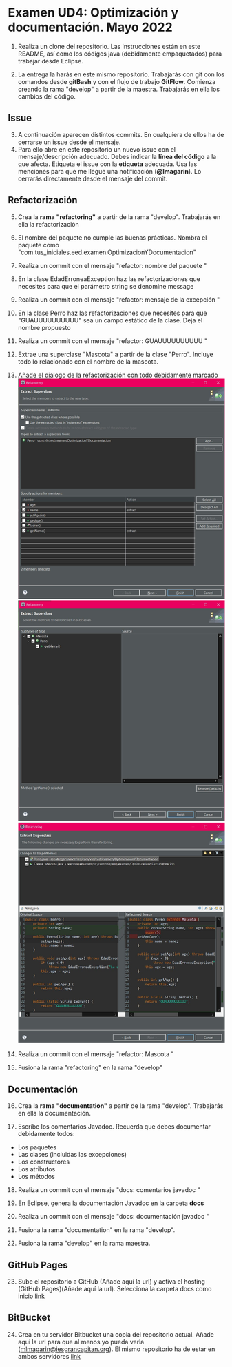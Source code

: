 # Examen UD4: Optimización y documentación. Mayo 2022
1.  Realiza un clone del repositorio. Las instrucciones están en este README, así como los códigos java (debidamente empaquetados) para trabajar desde Eclipse.  
   
2.  La entrega la harás en este mismo repositorio. Trabajarás con git con los comandos desde **gitBash** y con el flujo de trabajo **GitFlow**. Comienza creando la rama "develop" a partir de la maestra. Trabajarás en ella los cambios del código.


## Issue
3. A continuación aparecen distintos commits. En cualquiera de ellos ha de cerrarse un issue desde el mensaje. 
4. Para ello abre en este repositorio un nuevo issue con el mensaje/descripción adecuado. Debes indicar la **línea del código** a la que afecta. Etiqueta el issue con la **etiqueta** adecuada. Usa las menciones para que me llegue una notificación (**@lmagarin**). Lo cerrarás directamente desde el mensaje del commit.

## Refactorización
5. Crea la **rama "refactoring"** a partir de la rama "develop". Trabajarás en ella la refactorización
   
6. El nombre del paquete no cumple las buenas prácticas. Nombra el paquete como "com.tus_iniciales.eed.examen.OptimizacionYDocumentacion"

7.  Realiza un commit con el mensaje "refactor: nombre del paquete " 


8.  En la clase EdadErroneaException haz las refactorizaciones que necesites para que el parámetro string se denomine message
   
9.  Realiza un commit con el mensaje "refactor: mensaje de la excepción " 
   
10. En la clase Perro haz las refactorizaciones que necesites para que "GUAUUUUUUUUUU" sea un campo estático de la clase. Deja el nombre propuesto

11. Realiza un commit con el mensaje "refactor: GUAUUUUUUUUUU " 

12. Extrae una superclase "Mascota" a partir de la clase "Perro". Incluye todo lo relacionado con el nombre de la mascota.
13. Añade el diálogo de la refactorización con todo debidamente marcado
![Mascota1](Mascota1.jpg)
![Mascota2](Mascota2.jpg)
![Mascota3](Mascota3.jpg)


14. Realiza un commit con el mensaje "refactor: Mascota "
15. Fusiona la rama "refactoring" en la rama "develop" 

## Documentación
16. Crea la **rama "documentation"** a partir de la rama "develop". Trabajarás en ella la documentación.

17. Escribe los comentarios Javadoc. Recuerda que debes documentar debidamente todos:

- Los paquetes 
- Las clases (incluidas las excepciones)
- Los constructores
- Los atributos
- Los métodos
 
18. Realiza un commit con el mensaje "docs: comentarios javadoc " 
19. En Eclipse, genera la documentación Javadoc en la carpeta **docs**

20. Realiza un commit con el mensaje "docs: documentación javadoc " 

21. Fusiona la rama "documentation" en la rama "develop". 

22. Fusiona la rama "develop" en la rama maestra. 

## GitHub Pages

23. Sube el repositorio a GitHub (Añade aquí la url) y activa el hosting (GitHub Pages)(Añade aquí la url). Selecciona la carpeta docs como inicio
[link](https://iesgrancapitan-eed.github.io/exud4mayo2022-reentrega-victorfernandezesp/)
## BitBucket

24. Crea en tu servidor Bitbucket una copia del repositorio actual. Añade aquí la url para que al menos yo pueda verla (mlmagarin@iesgrancapitan.org). El mismo repositorio ha de estar en ambos servidores 
[link](https://bitbucket.org/pwqcbl/reentregaexamen/src/main/)
